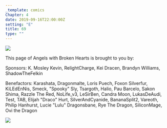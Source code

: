 ```yaml
---
_template: comics
Chapter: 4
date: 2019-09-16T22:00:00Z
setting: "E"
title: 69
type: ""
---
```


![](</uploads/B 8-1.png>)

This page of Angels with Broken Hearts is brought to you by:

Sponsors: K. Mosley Kevin, RelightCharge, Kei Dracen, Brandyn Williams, ShadowTheFelkin

Benefactors: Karashata, Dragonmalte, Loris Puech, Foxon Silverfur, KiLEdEnNis, Smeck, "Spooky" Sly, Tsargoth, Halio, Pau Barcelo, Sakon Shima, Razzle The Red, NoLife_v3, LeSirBen, Candra Moon, LukasDeAudi, Test, TAB, Elijah "Draco" Hurt, SilverAndCyanide, BananaSplit2, Vareoth, Philip Hanhurst, Lucie "Lulu" Dragonsbane, Rye The Dragon, SiliconMage, Ovi the Dragon

[![](/uploads/patreon-banner.jpg)](http://patreon.com/mbsaunders)
